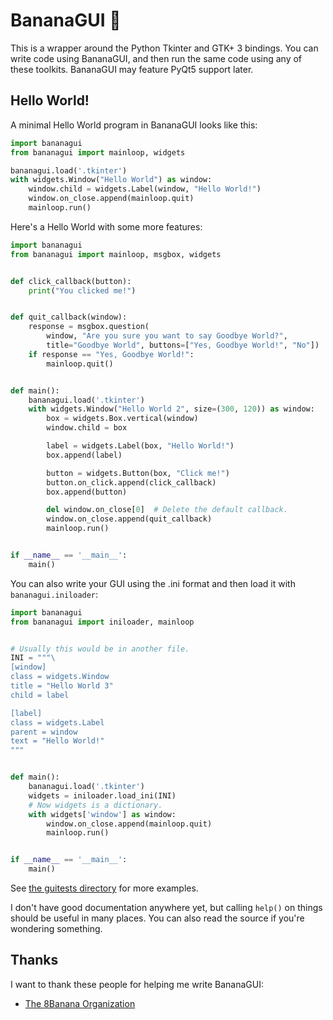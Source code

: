 # BananaGUI :banana:

This is a wrapper around the Python Tkinter and GTK+ 3 bindings. You can
write code using BananaGUI, and then run the same code using any of
these toolkits. BananaGUI may feature PyQt5 support later.

## Hello World!

A minimal Hello World program in BananaGUI looks like this:

```py
import bananagui
from bananagui import mainloop, widgets

bananagui.load('.tkinter')
with widgets.Window("Hello World") as window:
    window.child = widgets.Label(window, "Hello World!")
    window.on_close.append(mainloop.quit)
    mainloop.run()
```

Here's a Hello World with some more features:

```py
import bananagui
from bananagui import mainloop, msgbox, widgets


def click_callback(button):
    print("You clicked me!")


def quit_callback(window):
    response = msgbox.question(
        window, "Are you sure you want to say Goodbye World?",
        title="Goodbye World", buttons=["Yes, Goodbye World!", "No"])
    if response == "Yes, Goodbye World!":
        mainloop.quit()


def main():
    bananagui.load('.tkinter')
    with widgets.Window("Hello World 2", size=(300, 120)) as window:
        box = widgets.Box.vertical(window)
        window.child = box

        label = widgets.Label(box, "Hello World!")
        box.append(label)

        button = widgets.Button(box, "Click me!")
        button.on_click.append(click_callback)
        box.append(button)

        del window.on_close[0]  # Delete the default callback.
        window.on_close.append(quit_callback)
        mainloop.run()


if __name__ == '__main__':
    main()
```

You can also write your GUI using the .ini format and then load it with
`bananagui.iniloader`:

```py
import bananagui
from bananagui import iniloader, mainloop


# Usually this would be in another file.
INI = """\
[window]
class = widgets.Window
title = "Hello World 3"
child = label

[label]
class = widgets.Label
parent = window
text = "Hello World!"
"""


def main():
    bananagui.load('.tkinter')
    widgets = iniloader.load_ini(INI)
    # Now widgets is a dictionary.
    with widgets['window'] as window:
        window.on_close.append(mainloop.quit)
        mainloop.run()


if __name__ == '__main__':
    main()
```

See [the guitests directory](guitests) for more examples.

I don't have good documentation anywhere yet, but calling `help()` on
things should be useful in many places. You can also read the source if
you're wondering something.

## Thanks

I want to thank these people for helping me write BananaGUI:

- [The 8Banana Organization](https://github.com/8Banana)

